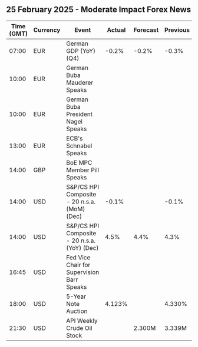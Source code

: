 ## 25 February 2025 - Moderate Impact Forex News

| Time (GMT) | Currency | Event | Actual | Forecast | Previous |
|------|----------|-------|--------|----------|----------|
| 07:00 | EUR | German GDP (YoY) (Q4) | -0.2% | -0.2% | -0.3% |
| 10:00 | EUR | German Buba Mauderer Speaks |  |  |  |
| 10:00 | EUR | German Buba President Nagel Speaks |  |  |  |
| 13:00 | EUR | ECB's Schnabel Speaks |  |  |  |
| 14:00 | GBP | BoE MPC Member Pill Speaks |  |  |  |
| 14:00 | USD | S&P/CS HPI Composite - 20 n.s.a. (MoM) (Dec) | -0.1% |  | -0.1% |
| 14:00 | USD | S&P/CS HPI Composite - 20 n.s.a. (YoY) (Dec) | 4.5% | 4.4% | 4.3% |
| 16:45 | USD | Fed Vice Chair for Supervision Barr Speaks |  |  |  |
| 18:00 | USD | 5-Year Note Auction | 4.123% |  | 4.330% |
| 21:30 | USD | API Weekly Crude Oil Stock |  | 2.300M | 3.339M |
